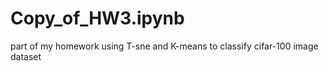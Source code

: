 # Copy_of_HW3.ipynb
part of my homework using T-sne and K-means to classify cifar-100 image dataset
